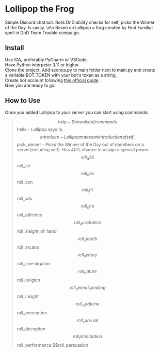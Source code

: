 # Lollipop the Frog
Simple Discord chat bot. Rolls DnD ability checks for self, picks the Winner of the Day. Is sassy.
\n\n
Based on Lollipop a frog created by Find Familiar spell in DnD Team Trouble compaign.

## Install
Use IDA, preferably PyCharm or VSCode. <br>
Have Python interpeter 3.11 or higher. <br>
Clone the project. Add secrets.py to main folder next to main.py and create a variable BOT_TOKEN with your bot's token as a string. <br>
Create bot account following [this official guide](https://discordpy.readthedocs.io/en/stable/discord.html) :  <br>
Now you are ready to go!

## How to Use
Once you added Lollipop to your server you can start using commands: <br>
> $$help - Shows list of commands
> $$hello - Lollipop says hi.
> $$introduce - Lollipop makes an introduction of self.
> $$pick_winner - Picks the Winner of the Day out of members on a server(including self). Has 40% chance to assign a special power.
> $$roll_d20
> $$roll_str
> $$roll_dex
> $$roll_con
> $$roll_int
> $$roll_wis
> $$roll_cha
> $$roll_athletics
> $$roll_acrobatics
> $$roll_sleight_of_hand
> $$roll_stealth
> $$roll_arcana
> $$roll_history
> $$roll_investigation
> $$roll_nature
> $$roll_religion
> $$roll_animal_handling
> $$roll_insight
> $$roll_medicine
> $$roll_perception
> $$roll_survival
> $$roll_deception
> $$roll_intimidation
> $$roll_performance
> $$roll_persuasion
